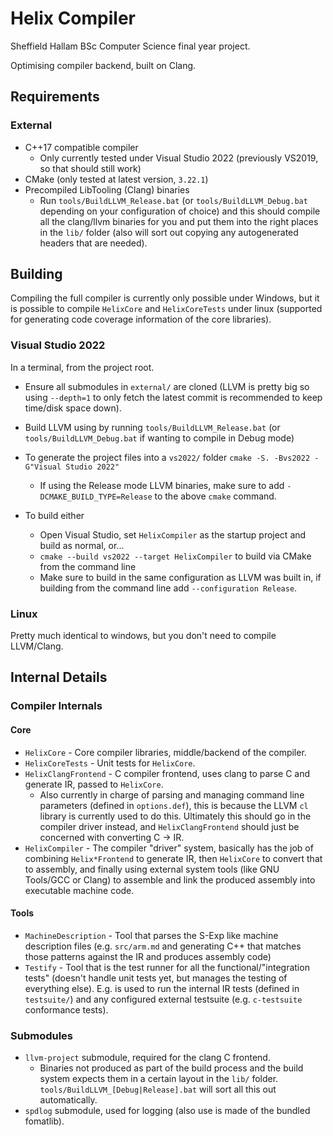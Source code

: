 # Helix Compiler

Sheffield Hallam BSc Computer Science final year project.

Optimising compiler backend, built on Clang.

## Requirements

### External

 - C++17 compatible compiler
    - Only currently tested under Visual Studio 2022 (previously VS2019, so that should still work)
 - CMake (only tested at latest version, `3.22.1`)
 - Precompiled LibTooling (Clang) binaries
    - Run `tools/BuildLLVM_Release.bat` (or `tools/BuildLLVM_Debug.bat` depending on your configuration of choice)
      and this should compile all the clang/llvm binaries for you and put them into the right places
      in the `lib/` folder (also will sort out copying any autogenerated headers that are needed).


## Building

Compiling the full compiler is currently only possible under Windows, but it is possible
to compile `HelixCore` and `HelixCoreTests` under linux (supported for generating code coverage
information of the core libraries).

### Visual Studio 2022

In a terminal, from the project root.

- Ensure all submodules in `external/` are cloned (LLVM is pretty big so using `--depth=1` to only
  fetch the latest commit is recommended to keep time/disk space down).

- Build LLVM using by running `tools/BuildLLVM_Release.bat` (or `tools/BuildLLVM_Debug.bat` if wanting
  to compile in Debug mode)

- To generate the project files into a `vs2022/` folder `cmake -S. -Bvs2022 -G"Visual Studio 2022"`
  - If using the Release mode LLVM binaries, make sure to add `-DCMAKE_BUILD_TYPE=Release` to the above `cmake`
    command.

- To build either
  - Open Visual Studio, set `HelixCompiler` as the startup project and build as normal, or...
  - `cmake --build vs2022 --target HelixCompiler` to build via CMake from the command line
  - Make sure to build in the same configuration as LLVM was built in, if building from the command line
    add `--configuration Release`.

### Linux

Pretty much identical to windows, but you don't need to compile LLVM/Clang.

## Internal Details

### Compiler Internals 

#### Core

- `HelixCore` - Core compiler libraries, middle/backend of the compiler.
- `HelixCoreTests` - Unit tests for `HelixCore`.
- `HelixClangFrontend` - C compiler frontend, uses clang to parse C and generate IR, passed to `HelixCore`.
  - Also currently in charge of parsing and managing command line parameters (defined in `options.def`), this
    is because the LLVM `cl` library is currently used to do this. Ultimately this should go in the compiler
    driver instead, and `HelixClangFrontend` should just be concerned with converting C -> IR.
- `HelixCompiler` - The compiler "driver" system, basically has the job of combining `Helix*Frontend` to generate
   IR, then `HelixCore` to convert that to assembly, and finally using external system tools (like GNU Tools/GCC or Clang)
   to assemble and link the produced assembly into executable machine code.

#### Tools
 - `MachineDescription` - Tool that parses the S-Exp like machine description files (e.g. `src/arm.md` and generating
   C++ that matches those patterns against the IR and produces assembly code)
 - `Testify` - Tool that is the test runner for all the functional/"integration tests" (doesn't handle unit tests yet,
   but manages the testing of everything else). E.g. is used to run the internal IR tests (defined in `testsuite/`)
   and any configured external testsuite (e.g. `c-testsuite` conformance tests).

### Submodules

- `llvm-project` submodule, required for the clang C frontend.
  - Binaries not produced as part of the build process and the build system expects them in a certain layout
    in the `lib/` folder. `tools/BuildLLVM_[Debug|Release].bat` will sort all this out automatically.
- `spdlog` submodule, used for logging (also use is made of the bundled fomatlib).
